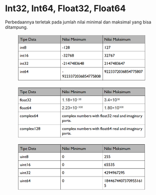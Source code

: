 # Int32, Int64, Float32, Float64

Perbedaannya terletak pada jumlah nilai minimal dan maksimal yang bisa ditampung.

<figure><img src="../.gitbook/assets/int.png" alt=""><figcaption></figcaption></figure>

<figure><img src="../.gitbook/assets/float and complex.png" alt=""><figcaption></figcaption></figure>

<figure><img src="../.gitbook/assets/uint.png" alt=""><figcaption></figcaption></figure>

